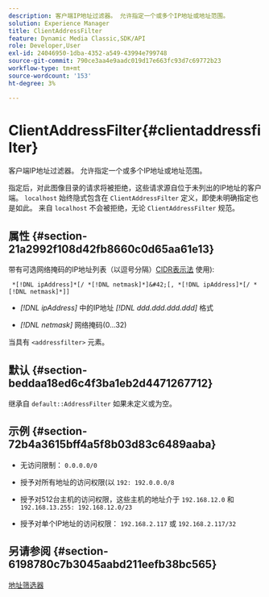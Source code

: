 ```yaml
---
description: 客户端IP地址过滤器。 允许指定一个或多个IP地址或地址范围。
solution: Experience Manager
title: ClientAddressFilter
feature: Dynamic Media Classic,SDK/API
role: Developer,User
exl-id: 24046950-1dba-4352-a549-43994e799748
source-git-commit: 790ce3aa4e9aadc019d17e663fc93d7c69772b23
workflow-type: tm+mt
source-wordcount: '153'
ht-degree: 3%

---
```


# ClientAddressFilter{#clientaddressfilter}

客户端IP地址过滤器。 允许指定一个或多个IP地址或地址范围。

指定后，对此图像目录的请求将被拒绝，这些请求源自位于未列出的IP地址的客户端。 `localhost` 始终隐式包含在 `ClientAddressFilter` 定义，即使未明确指定也是如此。 来自 `localhost` 不会被拒绝，无论 `ClientAddressFilter` 规范。

## 属性 {#section-21a2992f108d42fb8660c0d65aa61e13}

带有可选网络掩码的IP地址列表（以逗号分隔）[CIDR表示法](https://en.wikipedia.org/wiki/Classless_Inter-Domain_Routing#CIDR_notation) 使用):

` *[!DNL ipAddress]*[/ *[!DNL netmask]*]&#42;[, *[!DNL ipAddress]*[/ *[!DNL netmask]*]]`

* *[!DNL ipAddress]* 中的IP地址 *[!DNL ddd.ddd.ddd.ddd]* 格式

* *[!DNL netmask]* 网络掩码(0...32)

当具有 `<addressfilter>` 元素。

## 默认 {#section-beddaa18ed6c4f3ba1eb2d4471267712}

继承自 `default::AddressFilter` 如果未定义或为空。

## 示例 {#section-72b4a3615bff4a5f8b03d83c6489aaba}

* 无访问限制： `0.0.0.0/0`
* 授予对所有地址的访问权限(以 `192: 192.0.0.0/8`
* 授予对512台主机的访问权限，这些主机的地址介于 `192.168.12.0` 和 `192.168.13.255: 192.168.12.0/23`

* 授予对单个IP地址的访问权限： `192.168.2.117` 或 `192.168.2.117/32`

## 另请参阅 {#section-6198780c7b3045aabd211eefb38bc565}

[地址筛选器](../../../../../ir-api/material-cat/image-rendering-api-ref/c-ir-material-catalog/c-ir-attributes-reference/r-ir-clientaddressfilter.md#reference-52a541cec0b0424faf263d1fb4946b5f)
